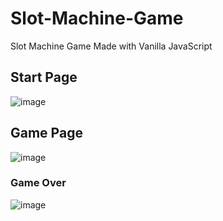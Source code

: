# Slot-Machine-Game
Slot Machine Game Made with Vanilla JavaScript 


## Start Page
![image](https://user-images.githubusercontent.com/77002111/199250580-377aaa90-7b89-4736-afbb-a144930c4140.png)


## Game Page
![image](https://user-images.githubusercontent.com/77002111/199250698-cf69611e-ed08-4f28-8ba5-48232ffd94dd.png)


### Game Over
![image](https://user-images.githubusercontent.com/77002111/199250838-fefc3ad3-591b-48c7-b4ed-9da2480ffa8a.png)
